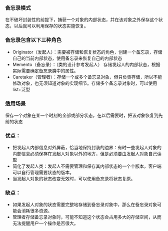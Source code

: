 ### 备忘录模式

在不破坏封装性的前提下，捕获一个对象的内部状态，并在该对象之外保存这个状态，以后就可以利用保存的状态实施恢复。

### 备忘录包含以下三种角色

* Originator（发起人）：需要被存储和恢复状态的角色，创建一个备忘录，存储自己的当前内部状态，使用备忘录来恢复自己的内部状态
* Memento（备忘录）：（类的设计参考发起人） 存储发起人的内部状态，根据实际需要确定备忘录类中的属性。
* Caretaker（管理者）：存储一个或多个备忘录对象，但只负责存储，所以不能修改对象，也无须知道对象的实现细节。存储多个备忘录对象时，可以使用list+泛型

### 适用场景

保存一个对象在某一个时刻的全部或部分状态，在以后需要时，把该对象恢复到先前的状态

### 优点：

* 把发起人内部信息对外屏蔽，恰当地保持封装的边界：有时一些发起人对象的内部信息必须保存在发起人对象以外的地方，但是必须要由发起人对象自己读取
* 简化了发起人类：发起人不需要管理和保存其内部状态的一个个版本，客户端可以自行管理需要状态的版本。
* 当发起人对象的状态改变无效时，可以使用备忘录将状态复原。

### 缺点：

* 如果发起人对象的状态需要完整地存储到备忘录对象中，那么在备忘录对象可能会消耗很多资源。
* 管理者存储备忘录对象时，可能不知道这个状态会占用多大的存储空间，从而无法提醒用户一个操作是否很大。